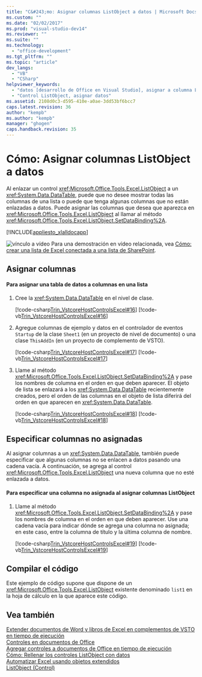 ```yaml
---
title: "C&#243;mo: Asignar columnas ListObject a datos | Microsoft Docs"
ms.custom: ""
ms.date: "02/02/2017"
ms.prod: "visual-studio-dev14"
ms.reviewer: ""
ms.suite: ""
ms.technology: 
  - "office-development"
ms.tgt_pltfrm: ""
ms.topic: "article"
dev_langs: 
  - "VB"
  - "CSharp"
helpviewer_keywords: 
  - "datos [desarrollo de Office en Visual Studio], asignar a columna ListObject"
  - "Control ListObject, asignar datos"
ms.assetid: 2108d0c3-d595-410e-a0ae-3dd53bf6bcc7
caps.latest.revision: 36
author: "kempb"
ms.author: "kempb"
manager: "ghogen"
caps.handback.revision: 35
---
```

# C&#243;mo: Asignar columnas ListObject a datos
  Al enlazar un control <xref:Microsoft.Office.Tools.Excel.ListObject> a un <xref:System.Data.DataTable>, puede que no desee mostrar todas las columnas de una lista o puede que tenga algunas columnas que no están enlazadas a datos. Puede asignar las columnas que desea que aparezca en <xref:Microsoft.Office.Tools.Excel.ListObject> al llamar al método <xref:Microsoft.Office.Tools.Excel.ListObject.SetDataBinding%2A>.  
  
 [!INCLUDE[appliesto_xlalldocapp](../vsto/includes/appliesto-xlalldocapp-md.md)]  
  
 ![vínculo a vídeo](../vsto/media/playvideo.png "vínculo a vídeo") Para una demostración en vídeo relacionada, vea [Cómo: crear una lista de Excel conectada a una lista de SharePoint](http://go.microsoft.com/fwlink/?LinkID=130263).  
  
## Asignar columnas  
  
#### Para asignar una tabla de datos a columnas en una lista  
  
1.  Cree la <xref:System.Data.DataTable> en el nivel de clase.  
  
     [!code-csharp[Trin_VstcoreHostControlsExcel#16](../snippets/csharp/VS_Snippets_OfficeSP/Trin_VstcoreHostControlsExcel/CS/Sheet3.cs#16)]
     [!code-vb[Trin_VstcoreHostControlsExcel#16](../snippets/visualbasic/VS_Snippets_OfficeSP/Trin_VstcoreHostControlsExcel/VB/Sheet3.vb#16)]  
  
2.  Agregue columnas de ejemplo y datos en el controlador de eventos `Startup` de la clase `Sheet1` \(en un proyecto de nivel de documento\) o una clase `ThisAddIn` \(en un proyecto de complemento de VSTO\).  
  
     [!code-csharp[Trin_VstcoreHostControlsExcel#17](../snippets/csharp/VS_Snippets_OfficeSP/Trin_VstcoreHostControlsExcel/CS/Sheet3.cs#17)]
     [!code-vb[Trin_VstcoreHostControlsExcel#17](../snippets/visualbasic/VS_Snippets_OfficeSP/Trin_VstcoreHostControlsExcel/VB/Sheet3.vb#17)]  
  
3.  Llame al método <xref:Microsoft.Office.Tools.Excel.ListObject.SetDataBinding%2A> y pase los nombres de columna en el orden en que deben aparecer. El objeto de lista se enlazará a los <xref:System.Data.DataTable> recientemente creados, pero el orden de las columnas en el objeto de lista diferirá del orden en que aparecen en <xref:System.Data.DataTable>.  
  
     [!code-csharp[Trin_VstcoreHostControlsExcel#18](../snippets/csharp/VS_Snippets_OfficeSP/Trin_VstcoreHostControlsExcel/CS/Sheet3.cs#18)]
     [!code-vb[Trin_VstcoreHostControlsExcel#18](../snippets/visualbasic/VS_Snippets_OfficeSP/Trin_VstcoreHostControlsExcel/VB/Sheet3.vb#18)]  
  
## Especificar columnas no asignadas  
 Al asignar columnas a un <xref:System.Data.DataTable>, también puede especificar que algunas columnas no se enlacen a datos pasando una cadena vacía. A continuación, se agrega al control <xref:Microsoft.Office.Tools.Excel.ListObject> una nueva columna que no esté enlazada a datos.  
  
#### Para especificar una columna no asignada al asignar columnas ListObject  
  
1.  Llame al método <xref:Microsoft.Office.Tools.Excel.ListObject.SetDataBinding%2A> y pase los nombres de columna en el orden en que deben aparecer. Use una cadena vacía para indicar dónde se agrega una columna no asignada; en este caso, entre la columna de título y la última columna de nombre.  
  
     [!code-csharp[Trin_VstcoreHostControlsExcel#19](../snippets/csharp/VS_Snippets_OfficeSP/Trin_VstcoreHostControlsExcel/CS/Sheet3.cs#19)]
     [!code-vb[Trin_VstcoreHostControlsExcel#19](../snippets/visualbasic/VS_Snippets_OfficeSP/Trin_VstcoreHostControlsExcel/VB/Sheet3.vb#19)]  
  
## Compilar el código  
 Este ejemplo de código supone que dispone de un <xref:Microsoft.Office.Tools.Excel.ListObject> existente denominado `list1` en la hoja de cálculo en la que aparece este código.  
  
## Vea también  
 [Extender documentos de Word y libros de Excel en complementos de VSTO en tiempo de ejecución](../vsto/extending-word-documents-and-excel-workbooks-in-vsto-add-ins-at-run-time.md)   
 [Controles en documentos de Office](../vsto/controls-on-office-documents.md)   
 [Agregar controles a documentos de Office en tiempo de ejecución](../vsto/adding-controls-to-office-documents-at-run-time.md)   
 [Cómo: Rellenar los controles ListObject con datos](../vsto/how-to-fill-listobject-controls-with-data.md)   
 [Automatizar Excel usando objetos extendidos](../vsto/automating-excel-by-using-extended-objects.md)   
 [ListObject &#40;Control&#41;](../vsto/listobject-control.md)  
  
  